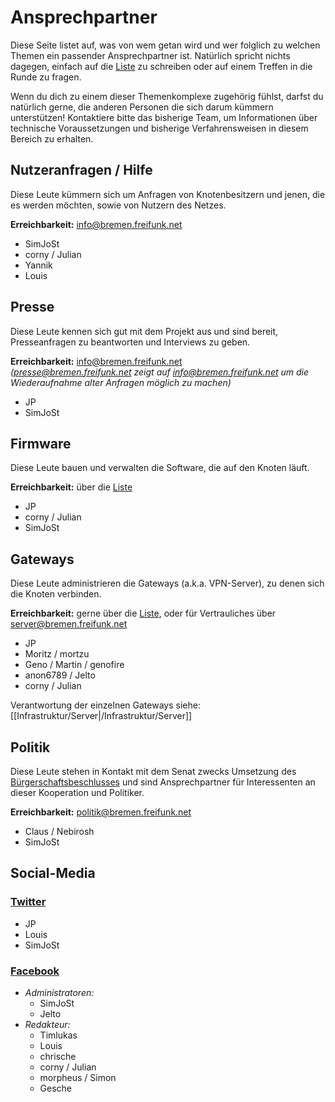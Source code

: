 # Ansprechpartner

Diese Seite listet auf, was von wem getan wird und wer folglich zu welchen Themen ein passender Ansprechpartner ist. Natürlich spricht nichts dagegen, einfach auf die [Liste](mailto:liste@bremen.freifunk.net) zu schreiben oder auf einem Treffen in die Runde zu fragen.

Wenn du dich zu einem dieser Themenkomplexe zugehörig fühlst, darfst du natürlich gerne, die anderen Personen die sich darum kümmern unterstützen! Kontaktiere bitte das bisherige Team, um Informationen über technische Voraussetzungen und bisherige Verfahrensweisen in diesem Bereich zu erhalten.


## Nutzeranfragen / Hilfe
Diese Leute kümmern sich um Anfragen von Knotenbesitzern und jenen, die es werden möchten, sowie von Nutzern des Netzes.

**Erreichbarkeit:** info@bremen.freifunk.net

* SimJoSt
* corny / Julian
* Yannik
* Louis


## Presse
Diese Leute kennen sich gut mit dem Projekt aus und sind bereit, Presseanfragen zu beantworten und Interviews zu geben.

**Erreichbarkeit:** info@bremen.freifunk.net  
*(presse@bremen.freifunk.net zeigt auf info@bremen.freifunk.net um die Wiederaufnahme alter Anfragen möglich zu machen)*

* JP
* SimJoSt


## Firmware
Diese Leute bauen und verwalten die Software, die auf den Knoten läuft.

**Erreichbarkeit:** über die [Liste](https://lists.ffhb.de/mailman/listinfo/ff-bremen)

* JP
* corny / Julian
* SimJoSt


## Gateways
Diese Leute administrieren die Gateways (a.k.a. VPN-Server), zu denen sich die Knoten verbinden.

**Erreichbarkeit:** gerne über die [Liste](https://lists.ffhb.de/mailman/listinfo/ff-bremen), oder für Vertrauliches über server@bremen.freifunk.net

* JP
* Moritz / mortzu
* Geno / Martin / genofire
* anon6789 / Jelto
* corny / Julian

Verantwortung der einzelnen Gateways siehe: [[Infrastruktur/Server|/Infrastruktur/Server]]


## Politik
Diese Leute stehen in Kontakt mit dem Senat zwecks Umsetzung des [Bürgerschaftsbeschlusses](http://www.bremische-buergerschaft.de/index.php?id=507&area=&np=&navi=informationsdienste6&npoint=7,1,1&titel=Freifunk+im+Land+Bremen+--+Unterst%C3%BCtzung+f%C3%BCr+b%C3%BCrgerschaftliches+Engagement&dn=D18L1506.DAT&lp=18&drucksachennr=18/1506&ppnr=PlPr+18%2F71+20.11.2014&buergerschaftart=1&edatum=2014-07-29&elementref=5573) und sind Ansprechpartner für Interessenten an dieser Kooperation und Politiker.

**Erreichbarkeit:** politik@bremen.freifunk.net

* Claus / Nebirosh
* SimJoSt


## Social-Media
### [Twitter](https://twitter.com/FreifunkHB)
* JP
* Louis
* SimJoSt

### [Facebook](https://www.facebook.com/FreifunkBremen)
* *Administratoren:*
  * SimJoSt
  * Jelto
* *Redakteur:*
  * Timlukas
  * Louis
  * chrische
  * corny / Julian
  * morpheus / Simon
  * Gesche